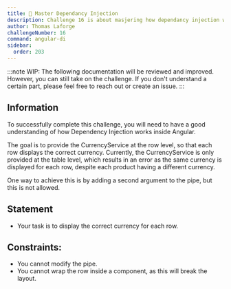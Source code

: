 ```yaml
---
title: 🔴 Master Dependancy Injection
description: Challenge 16 is about masjering how dependancy injection works
author: Thomas Laforge
challengeNumber: 16
command: angular-di
sidebar:
  order: 203
---
```


:::note
WIP: The following documentation will be reviewed and improved. However, you can still take on the challenge. If you don't understand a certain part, please feel free to reach out or create an issue.
:::

## Information

To successfully complete this challenge, you will need to have a good understanding of how Dependency Injection works inside Angular.

The goal is to provide the CurrencyService at the row level, so that each row displays the correct currency. Currently, the CurrencyService is only provided at the table level, which results in an error as the same currency is displayed for each row, despite each product having a different currency.

One way to achieve this is by adding a second argument to the pipe, but this is not allowed.

## Statement

- Your task is to display the correct currency for each row.

## Constraints:

- You cannot modify the pipe.
- You cannot wrap the row inside a component, as this will break the layout.

